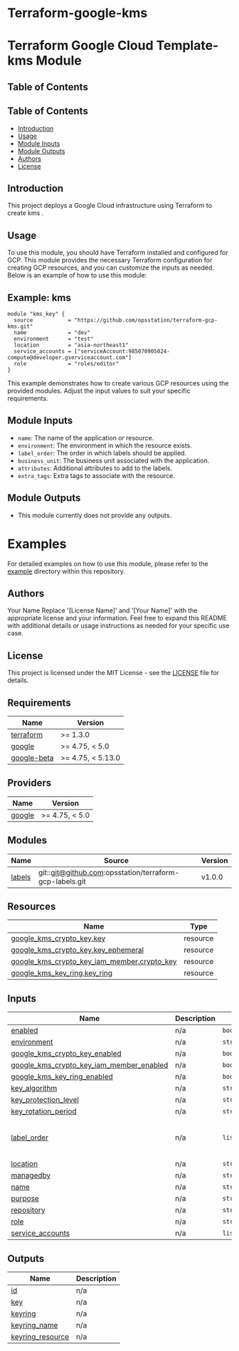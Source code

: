 # Terraform-google-kms
# Terraform Google Cloud Template-kms Module
## Table of Contents

## Table of Contents
- [Introduction](#introduction)
- [Usage](#usage)
- [Module Inputs](#module-inputs)
- [Module Outputs](#module-outputs)
- [Authors](#authors)
- [License](#license)

## Introduction
This project deploys a Google Cloud infrastructure using Terraform to create kms .

## Usage

To use this module, you should have Terraform installed and configured for GCP. This module provides the necessary Terraform configuration for creating GCP resources, and you can customize the inputs as needed. Below is an example of how to use this module:
## Example: kms

```hcl
module "kms_key" {
  source           = "https://github.com/opsstation/terraform-gcp-kms.git"
  name             = "dev"
  environment      = "test"
  location         = "asia-northeast1"
  service_accounts = ["serviceAccount:985070905024-compute@developer.gserviceaccount.com"]
  role             = "roles/editor"
}
```

This example demonstrates how to create various GCP resources using the provided modules. Adjust the input values to suit your specific requirements.

## Module Inputs

- `name`: The name of the application or resource.
- `environment`: The environment in which the resource exists.
- `label_order`: The order in which labels should be applied.
- `business_unit`: The business unit associated with the application.
- `attributes`: Additional attributes to add to the labels.
- `extra_tags`: Extra tags to associate with the resource.

## Module Outputs
- This module currently does not provide any outputs.

# Examples
For detailed examples on how to use this module, please refer to the [example](https://github.com/opsstation/terraform-gcp-kms/tree/master/_example) directory within this repository.

## Authors
Your Name
Replace '[License Name]' and '[Your Name]' with the appropriate license and your information. Feel free to expand this README with additional details or usage instructions as needed for your specific use case.

## License
This project is licensed under the MIT License - see the [LICENSE](https://github.com/opsstation/terraform-gcp-kms/blob/master/LICENSE) file for details.



<!-- BEGIN_TF_DOCS -->
## Requirements

| Name | Version |
|------|---------|
| <a name="requirement_terraform"></a> [terraform](#requirement\_terraform) | >= 1.3.0 |
| <a name="requirement_google"></a> [google](#requirement\_google) | >= 4.75, < 5.0 |
| <a name="requirement_google-beta"></a> [google-beta](#requirement\_google-beta) | >= 4.75, < 5.13.0 |

## Providers

| Name | Version |
|------|---------|
| <a name="provider_google"></a> [google](#provider\_google) | >= 4.75, < 5.0 |

## Modules

| Name | Source | Version |
|------|--------|---------|
| <a name="module_labels"></a> [labels](#module\_labels) | git::git@github.com:opsstation/terraform-gcp-labels.git | v1.0.0 |

## Resources

| Name | Type |
|------|------|
| [google_kms_crypto_key.key](https://registry.terraform.io/providers/hashicorp/google/latest/docs/resources/kms_crypto_key) | resource |
| [google_kms_crypto_key.key_ephemeral](https://registry.terraform.io/providers/hashicorp/google/latest/docs/resources/kms_crypto_key) | resource |
| [google_kms_crypto_key_iam_member.crypto_key](https://registry.terraform.io/providers/hashicorp/google/latest/docs/resources/kms_crypto_key_iam_member) | resource |
| [google_kms_key_ring.key_ring](https://registry.terraform.io/providers/hashicorp/google/latest/docs/resources/kms_key_ring) | resource |

## Inputs

| Name | Description | Type | Default | Required |
|------|-------------|------|---------|:--------:|
| <a name="input_enabled"></a> [enabled](#input\_enabled) | n/a | `bool` | `true` | no |
| <a name="input_environment"></a> [environment](#input\_environment) | n/a | `string` | `""` | no |
| <a name="input_google_kms_crypto_key_enabled"></a> [google\_kms\_crypto\_key\_enabled](#input\_google\_kms\_crypto\_key\_enabled) | n/a | `bool` | `true` | no |
| <a name="input_google_kms_crypto_key_iam_member_enabled"></a> [google\_kms\_crypto\_key\_iam\_member\_enabled](#input\_google\_kms\_crypto\_key\_iam\_member\_enabled) | n/a | `bool` | `true` | no |
| <a name="input_google_kms_key_ring_enabled"></a> [google\_kms\_key\_ring\_enabled](#input\_google\_kms\_key\_ring\_enabled) | n/a | `bool` | `true` | no |
| <a name="input_key_algorithm"></a> [key\_algorithm](#input\_key\_algorithm) | n/a | `string` | `"GOOGLE_SYMMETRIC_ENCRYPTION"` | no |
| <a name="input_key_protection_level"></a> [key\_protection\_level](#input\_key\_protection\_level) | n/a | `string` | `"SOFTWARE"` | no |
| <a name="input_key_rotation_period"></a> [key\_rotation\_period](#input\_key\_rotation\_period) | n/a | `string` | `"100000s"` | no |
| <a name="input_label_order"></a> [label\_order](#input\_label\_order) | n/a | `list(any)` | <pre>[<br>  "name",<br>  "environment"<br>]</pre> | no |
| <a name="input_location"></a> [location](#input\_location) | n/a | `string` | `"asia"` | no |
| <a name="input_managedby"></a> [managedby](#input\_managedby) | n/a | `string` | `""` | no |
| <a name="input_name"></a> [name](#input\_name) | n/a | `string` | `""` | no |
| <a name="input_purpose"></a> [purpose](#input\_purpose) | n/a | `string` | `"ENCRYPT_DECRYPT"` | no |
| <a name="input_repository"></a> [repository](#input\_repository) | n/a | `string` | `""` | no |
| <a name="input_role"></a> [role](#input\_role) | n/a | `string` | `""` | no |
| <a name="input_service_accounts"></a> [service\_accounts](#input\_service\_accounts) | n/a | `list(string)` | `[]` | no |

## Outputs

| Name | Description |
|------|-------------|
| <a name="output_id"></a> [id](#output\_id) | n/a |
| <a name="output_key"></a> [key](#output\_key) | n/a |
| <a name="output_keyring"></a> [keyring](#output\_keyring) | n/a |
| <a name="output_keyring_name"></a> [keyring\_name](#output\_keyring\_name) | n/a |
| <a name="output_keyring_resource"></a> [keyring\_resource](#output\_keyring\_resource) | n/a |
<!-- END_TF_DOCS -->